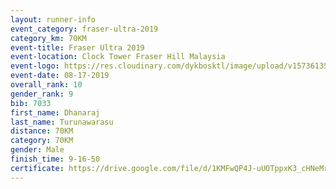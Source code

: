```yaml
---
layout: runner-info 
event_category: fraser-ultra-2019 
category_km: 70KM 
event-title: Fraser Ultra 2019 
event-location: Clock Tower Fraser Hill Malaysia 
event-logo: https://res.cloudinary.com/dykbosktl/image/upload/v1573613535/Logo/logo_mfst7w.jpg
event-date: 08-17-2019 
overall_rank: 10
gender_rank: 9
bib: 7033
first_name: Dhanaraj
last_name: Turunawarasu
distance: 70KM
category: 70KM
gender: Male
finish_time: 9-16-50
certificate: https://drive.google.com/file/d/1KMFwQP4J-uUOTppxK3_cHNeMr0T5SLLu/view?usp=sharing
---
```

